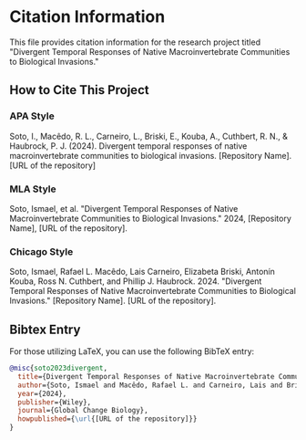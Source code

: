 
# Citation Information

This file provides citation information for the research project titled "Divergent Temporal Responses of Native Macroinvertebrate Communities to Biological Invasions."

## How to Cite This Project


### APA Style

Soto, I., Macêdo, R. L., Carneiro, L., Briski, E., Kouba, A., Cuthbert, R. N., & Haubrock, P. J. (2024). Divergent temporal responses of native macroinvertebrate communities to biological invasions. [Repository Name]. [URL of the repository]

### MLA Style

Soto, Ismael, et al. "Divergent Temporal Responses of Native Macroinvertebrate Communities to Biological Invasions." 2024, [Repository Name], [URL of the repository].

### Chicago Style

Soto, Ismael, Rafael L. Macêdo, Lais Carneiro, Elizabeta Briski, Antonín Kouba, Ross N. Cuthbert, and Phillip J. Haubrock. 2024. "Divergent Temporal Responses of Native Macroinvertebrate Communities to Biological Invasions." [Repository Name]. [URL of the repository].

## Bibtex Entry

For those utilizing LaTeX, you can use the following BibTeX entry:

```bibtex
@misc{soto2023divergent,
  title={Divergent Temporal Responses of Native Macroinvertebrate Communities to Biological Invasions},
  author={Soto, Ismael and Macêdo, Rafael L. and Carneiro, Lais and Briski, Elizabeta and Kouba, Antonín and Cuthbert, Ross N. and Haubrock, Phillip J.},
  year={2024},
  publisher={Wiley},
  journal={Global Change Biology},
  howpublished={\url{[URL of the repository]}}
}
